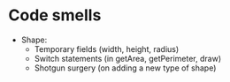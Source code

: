 # Code smells

- Shape:
    - Temporary fields (width, height, radius)
    - Switch statements (in getArea, getPerimeter, draw)
    - Shotgun surgery (on adding a new type of shape)